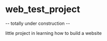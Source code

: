 # web_test_project

-- totally under construction --

little project in learning how to build a website
